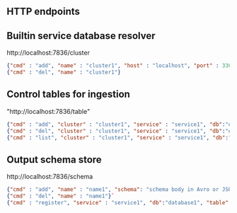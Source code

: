 HTTP endpoints
--------------

## Builtin service database resolver

http://localhost:7836/cluster

```json
{"cmd" : "add", "name" : "cluster1", "host" : "localhost", "port" : 3306, "user" : "root", "pw" : ""},
{"cmd" : "del", "name" : "cluster1"}
```

## Control tables for ingestion

"http://localhost:7836/table"

```json
{"cmd" : "add", "cluster" : "cluster1", "service" : "service1", "db":"database1", "table":"table1"},
{"cmd" : "del", "cluster" : "cluster1", "service" : "service1", "db":"database1", "table":"table1"},
{"cmd" : "list", "cluster" : "cluster1", "service" : "service1", "db":"database1", "table":"table1"}
```

## Output schema store

http://localhost:7836/schema

```json
{"cmd" : "add", "name" : "name1", "schema": "schema body in Avro or JSON format"}
{"cmd" : "del", "name" : "name1"}`
{"cmd" : "register", "service" : "service1", "db":"database1", "table":"table1"}
```
